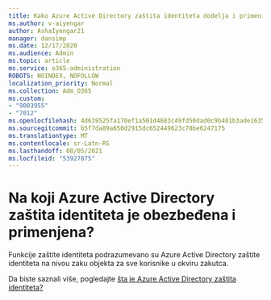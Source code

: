 ```yaml
---
title: Kako Azure Active Directory zaštita identiteta dodelja i primeni
ms.author: v-aiyengar
author: AshaIyengar21
manager: dansimp
ms.date: 12/17/2020
ms.audience: Admin
ms.topic: article
ms.service: o365-administration
ROBOTS: NOINDEX, NOFOLLOW
localization_priority: Normal
ms.collection: Adm_O365
ms.custom:
- "9003955"
- "7012"
ms.openlocfilehash: 4d639525fa170ef1a501d4683c49fd50dad0c9b401b3ade1635d11e783524237
ms.sourcegitcommit: b5f7da89a650d2915dc652449623c78be6247175
ms.translationtype: MT
ms.contentlocale: sr-Latn-RS
ms.lasthandoff: 08/05/2021
ms.locfileid: "53927875"
---
```

# <a name="how-azure-active-directory-identity-protection-is-provisioned-and-deployed"></a>Na koji Azure Active Directory zaštita identiteta je obezbeđena i primenjena?

Funkcije zaštite identiteta podrazumevano su Azure Active Directory zaštite identiteta na nivou zaku objekta za sve korisnike u okviru zakutca.

Da biste saznali više, pogledajte [šta je Azure Active Directory zaštita identiteta?](https://go.microsoft.com/fwlink/?linkid=2130395)